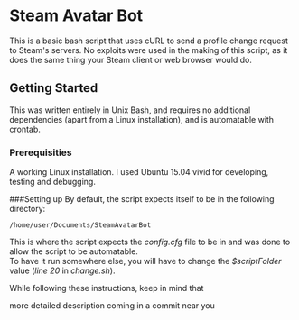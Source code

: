 # Steam Avatar Bot
This is a basic bash script that uses cURL to send a profile change request to Steam's servers. No exploits were used in the making of this script, as it does the same thing your Steam client or web browser would do.

## Getting Started
This was written entirely in Unix Bash, and requires no additional dependencies (apart from a Linux installation), and is automatable with crontab.
### Prerequisities
A working Linux installation. I used Ubuntu 15.04 vivid for developing, testing and debugging.

###Setting up
By default, the script expects itself to be in the following directory:
```
/home/user/Documents/SteamAvatarBot
```
This is where the script expects the *config.cfg* file to be in and was done to allow the script to be automatable.  
To have it run somewhere else, you will have to change the *$scriptFolder* value (*line 20* in *change.sh*).


While following these instructions, keep in mind that 

more detailed description coming in a commit near you
